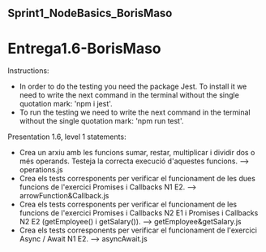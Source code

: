 ## Sprint1_NodeBasics_BorisMaso

# Entrega1.6-BorisMaso

Instructions:

- In order to do the testing you need the package Jest. To install it we need to write the next command in the terminal without the single quotation mark: 'npm i jest'.
- To run the testing we need to write the next command in the terminal without the single quotation mark: 'npm run test'.

Presentation 1.6, level 1 statements:

- Crea un arxiu amb les funcions sumar, restar, multiplicar i dividir dos o més operands. Testeja la correcta execució d'aquestes funcions. --> operations.js
- Crea els tests corresponents per verificar el funcionament de les dues funcions de l'exercici Promises 
i Callbacks N1 E2. --> arrowFunction&Callback.js
- Crea els tests corresponents per verificar el funcionament de les funcions de l'exercici Promises i Callbacks N2 E1 i Promises i Callbacks N2 E2 (getEmployee() i getSalary()). --> getEmployee&getSalary.js
- Crea els tests corresponents per verificar el funcionament de l'exercici Async / Await N1 E2. --> asyncAwait.js